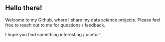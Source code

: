 ## Hello there!

Welcome to my Github, where I share my data science projects. Please feel free to reach out to me for questions / feedback.

I hope you find something interesting / useful!

